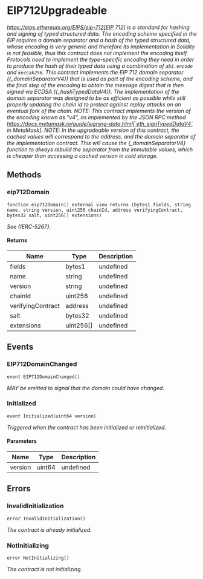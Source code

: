# EIP712Upgradeable







*https://eips.ethereum.org/EIPS/eip-712[EIP 712] is a standard for hashing and signing of typed structured data. The encoding scheme specified in the EIP requires a domain separator and a hash of the typed structured data, whose encoding is very generic and therefore its implementation in Solidity is not feasible, thus this contract does not implement the encoding itself. Protocols need to implement the type-specific encoding they need in order to produce the hash of their typed data using a combination of `abi.encode` and `keccak256`. This contract implements the EIP 712 domain separator ({_domainSeparatorV4}) that is used as part of the encoding scheme, and the final step of the encoding to obtain the message digest that is then signed via ECDSA ({_hashTypedDataV4}). The implementation of the domain separator was designed to be as efficient as possible while still properly updating the chain id to protect against replay attacks on an eventual fork of the chain. NOTE: This contract implements the version of the encoding known as &quot;v4&quot;, as implemented by the JSON RPC method https://docs.metamask.io/guide/signing-data.html[`eth_signTypedDataV4` in MetaMask]. NOTE: In the upgradeable version of this contract, the cached values will correspond to the address, and the domain separator of the implementation contract. This will cause the {_domainSeparatorV4} function to always rebuild the separator from the immutable values, which is cheaper than accessing a cached version in cold storage.*

## Methods

### eip712Domain

```solidity
function eip712Domain() external view returns (bytes1 fields, string name, string version, uint256 chainId, address verifyingContract, bytes32 salt, uint256[] extensions)
```



*See {IERC-5267}.*


#### Returns

| Name | Type | Description |
|---|---|---|
| fields | bytes1 | undefined |
| name | string | undefined |
| version | string | undefined |
| chainId | uint256 | undefined |
| verifyingContract | address | undefined |
| salt | bytes32 | undefined |
| extensions | uint256[] | undefined |



## Events

### EIP712DomainChanged

```solidity
event EIP712DomainChanged()
```



*MAY be emitted to signal that the domain could have changed.*


### Initialized

```solidity
event Initialized(uint64 version)
```



*Triggered when the contract has been initialized or reinitialized.*

#### Parameters

| Name | Type | Description |
|---|---|---|
| version  | uint64 | undefined |



## Errors

### InvalidInitialization

```solidity
error InvalidInitialization()
```



*The contract is already initialized.*


### NotInitializing

```solidity
error NotInitializing()
```



*The contract is not initializing.*




